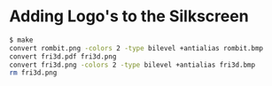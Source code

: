 # Adding Logo's to the Silkscreen

```bash
$ make
convert rombit.png -colors 2 -type bilevel +antialias rombit.bmp
convert fri3d.pdf fri3d.png
convert fri3d.png -colors 2 -type bilevel +antialias fri3d.bmp
rm fri3d.png
```
